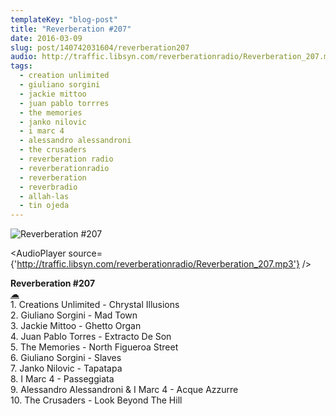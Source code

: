 ```yaml
---
templateKey: "blog-post"
title: "Reverberation #207"
date: 2016-03-09
slug: post/140742031604/reverberation207
audio: http://traffic.libsyn.com/reverberationradio/Reverberation_207.mp3
tags:
  - creation unlimited
  - giuliano sorgini
  - jackie mittoo
  - juan pablo torrres
  - the memories
  - janko nilovic
  - i marc 4
  - alessandro alessandroni
  - the crusaders
  - reverberation radio
  - reverberationradio
  - reverberation
  - reverbradio
  - allah-las
  - tin ojeda
---
```


![Reverberation #207](../images/1bebea1777b2189015daa581e2019b9f998dbbdd260a5f180a1fa0c5237271f6.png)

<AudioPlayer source={'http://traffic.libsyn.com/reverberationradio/Reverberation_207.mp3'} />

<p><b>Reverberation #207<br /></b><a href="http://traffic.libsyn.com/reverberationradio/Reverberation_207.mp3">&#9729;</a><br />1. Creations Unlimited - Chrystal Illusions<br />2. Giuliano Sorgini - Mad Town<br />3. Jackie Mittoo - Ghetto Organ<br />4. Juan Pablo Torres - Extracto De Son<br />5. The Memories - North Figueroa Street<br />6. Giuliano Sorgini - Slaves<br />7. Janko Nilovic - Tapatapa<br />8. I Marc 4 - Passeggiata<br />9. Alessandro Alessandroni &amp; I Marc 4 - Acque Azzurre<br />10. The Crusaders - Look Beyond The Hill</p>
